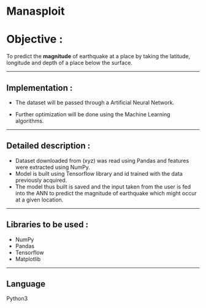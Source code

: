 # Manasploit

# Objective :

To predict the **magnitude** of earthquake at a place by taking the latitude, longitude and depth of a place below the surface.

- - - -
## Implementation : 

- The dataset will be passed through a Artificial Neural Network.

- Further optimization will be done using the Machine Learning algorithms.

- - - -
## Detailed description :

 - Dataset downloaded from (xyz) was read using Pandas and features were extracted using NumPy.
 - Model is built using Tensorflow library and id trained with the data previously acquired.
 - The model thus built is saved and the input taken from the user is fed into the ANN to predict the magnitude of earthquake which might occur at a given location. 

- - - -
## Libraries to be used :

- NumPy
- Pandas
- Tensorflow
- Matplotlib

- - - -
## Language

Python3